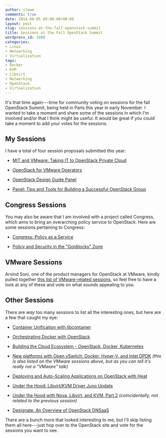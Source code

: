 ```yaml
---
author: slowe
comments: true
date: 2014-08-05 09:00:00+00:00
layout: post
slug: sessions-at-the-fall-openstack-summit
title: Sessions at the Fall OpenStack Summit
wordpress_id: 3489
categories:
- Linux
- Networking
- Virtualization
tags:
- Docker
- KVM
- Libvirt
- Networking
- OpenStack
- Virtualization
---
```


It's that time again---time for community voting on sessions for the fall OpenStack Summit, being held in Paris this year in early November. I wanted to take a moment and share some of the sessions in which I'm involved and/or that I think might be useful. It would be great if you could take a moment to add your votes for the sessions.

## My Sessions

I have a total of four session proposals submitted this year:

* [MIT and VMware: Taking IT to OpenStack Private Cloud](https://www.openstack.org/vote-paris/Presentation/mit-and-vmware-taking-it-to-openstack-private-cloud)

* [OpenStack for VMware Operators](https://www.openstack.org/vote-paris/Presentation/openstack-for-vmware-operators)

* [OpenStack Design Guide Panel](https://www.openstack.org/vote-paris/Presentation/panel-with-the-authors-of-the-openstack-design-guide)

* [Panel: Tips and Tools for Building a Successful OpenStack Group](https://www.openstack.org/vote-paris/Presentation/panel-tips-and-tools-for-building-a-successful-openstack-group)

## Congress Sessions

You may also be aware that I am involved with a project called Congress, which aims to bring an overarching policy service to OpenStack. Here are some sessions pertaining to Congress:

* [Congress: Policy as a Service](https://www.openstack.org/vote-paris/Presentation/congress-policy-as-a-service)

* [Policy and Security in the "Goldilocks" Zone](https://www.openstack.org/vote-paris/Presentation/policy-and-security-in-the-goldilocks-zone)

## VMware Sessions

Arvind Soni, one of the product managers for OpenStack at VMware, kindly pulled together [this list of VMware-related sessions](https://communities.vmware.com/community/vmtn/openstack/blog/2014/08/04/voting-for-openstack-paris-summit-talks), so feel free to have a look at any of these and vote on what sounds appealing to you.

## Other Sessions

There are _way_ too many sessions to list all the interesting ones, but here are a few that caught my eye:

* [Container Unification with libcontainer](https://www.openstack.org/vote-paris/Presentation/container-unification-with-libcontainer)

* [Orchestrating Docker with OpenStack](https://www.openstack.org/vote-paris/Presentation/orchestrating-docker-with-openstack)

* [Building the Cloud Ecosystem - OpenStack, Docker, Kubernetes](https://www.openstack.org/vote-paris/Presentation/building-the-cloud-ecosystem-openstack-docker-kubernetes)

* [New platforms with Open vSwitch: Docker, Hyper-V, and Intel DPDK](https://www.openstack.org/vote-paris/Presentation/new-platforms-with-open-vswitch-docker-hyper-v-and-intel-dpdk) _(this is also listed on the VMware sessions above, but as you can tell it's really not a "VMware" talk)_

* [Deploying and Auto-Scaling Applications on OpenStack with Heat](https://www.openstack.org/vote-paris/Presentation/deploying-and-auto-scaling-applications-on-openshift-with-heat)

* [Under the Hood: Libvirt/KVM Driver Juno Update](https://www.openstack.org/vote-paris/Presentation/libvirt-driver-update)

* [Under the Hood with Nova, Libvirt, and KVM, Part 2](https://www.openstack.org/vote-paris/Presentation/under-the-hood-with-nova-libvirt-and-kvm-part-two) _(coincidentally, not related to the previous session)_

* [Designate: An Overview of OpenStack DNSaaS](https://www.openstack.org/vote-paris/Presentation/designate-an-overview-of-openstack-dnsaas)

There are a bunch more that looked interesting to me, but I'll skip listing them all here---just hop over to the OpenStack site and vote for the sessions you want to see.

